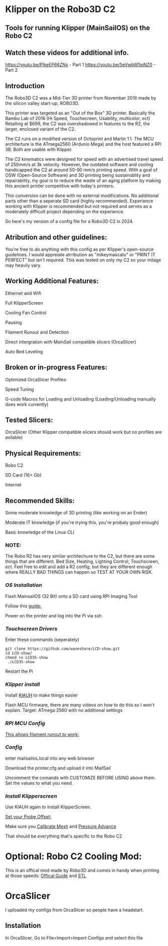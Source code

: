 # Klipper on the Robo3D C2
## Tools for running Klipper (MainSailOS) on the Robo C2

## Watch these videos for additional info.
https://youtu.be/PIkeEP66ZNs - Part 1
https://youtu.be/5eVwbW5pNZ0 - Part 2

## Introduction

The Robo3D C2 was a Mid-Tier 3D printer from November 2016 made by the silicon valley start-up, ROBO3D.

This printer was targeted as an "Out of the Box" 3D printer. Basically the Bambu Lab of 2016 (Hi Speed, Touchecreen, Usability, multicolor, ect)
Retailing at $699, the C2 was overshadowed in features to the R2, the larger, enclosed variant of the C2.

The C2 runs on a modified version of Octoprint and Marlin 1.1. The MCU architerture is the ATmega2560 (Ardunio Mega) and the host featured a RPi 3B. Both are usable with Klipper.

The C2 kinematics were designed for speed with an advertised travel speed of 250mm/s at 3k velocity. However, the outdated software and cooling handicapped the C2 at around 50-90 mm/s printing speed. With a goal of OSW (Open-Source Software) and 3D printing being sustainsblity and repairability, my goal is to reduce the waste of an aging platform by making this ancient printer competitive with today's printers. 

This conversion can be done with no external modifications. No additional parts other than a seperate SD card (highly recommended). Experience working with Klipper is recommended but not required and serves as a moderately difficult project depending on the experience.   

So here's my version of a config file for a Robo3D C2 in 2024.

## Atribution and other guidelines:

You're free to do anything with this config as per Klipper's open-source guidelines. I would appreiate atrribution as "mikeymascatu" or "PRINT IT PERFECT" but isn't required. This was tested on only my C2 so your milage may heavily vary.

## Working Additional Features:

Ethernet and Wifi

Full KlipperScreen

Cooling Fan Control 

Pausing

Filament Runout and Detection

Direct intergration with MainSail compatible slicers (OrcaSlicer)

Auto Bed Leveling

## Broken or in-progress Features:

Optimized OrcaSlicer Profiles

Speed Tuning

G-code Macros for Loading and Unloading (Loading/Unloading manually does work currently)

## Tested Slicers: 

OrcaSlicer
(Other Klipper compatible slicers should work but no profiles are avilable)

## Physical Requirements:

Robo C2

SD Card (16+ Gb)

Internet

## Recommended Skills:

Some moderate knowledge of 3D printing (like working on an Ender)

Moderate IT knowledge (if you're trying this, you're probaly good enough)

Basic knowledge of the Linux CLI

### NOTE:
The Robo R2 has very similar architechure to the C2, but there are some things that are different. Bed Size, Heating, Lighting Control, Touchscreen, ect.
Feel free to edit and add a R2 config, but they are different enough where REALLY BAD THINGS can happen so TEST AT YOUR OWN RISK.

### *OS Installation*

Flash MainsailOS (32 Bit) onto a SD card using RPI Imaging Tool

Follow this [guide:](https://help.robo3d.com/hc/en-us/articles/115001580151-Replacing-your-MicroSD)

Power on the printer and log into the Pi via ssh

### *Touchscreen Drivers*

Enter these commands (seperately)

```
git clone https://github.com/waveshare/LCD-show.git
cd LCD-show/
chmod +x LCD35-show
 ./LCD35-show
 ```

 Restart the Pi

### *Klipper install*

Install [KIAUH](https://github.com/dw-0/kiauh) to make things easier

Flash MCU firmware, there are many videos on how to do this so I won't explain.
Target: ATmega 2560 with no additional settings

### *RPI MCU Config*
[This allows filament runout to work:](https://www.klipper3d.org/RPi_microcontroller.html?h=host)

### *Config*
enter mailsailos.local into any web browser

Download the printer.cfg and upload it into MailSail

Uncomment the comands with CUSTOMIZE BEFORE USING above them. Set the values to what you need.

### *Install Klipperscreen*
Use KIAUH again to install KlipperScreen.

[Set your Probe Offset:](https://www.klipper3d.org/Probe_Calibrate.html)

Make sure you [Calibrate Mesh](https://www.klipper3d.org/Bed_Mesh.html?h=mesh#adaptive-meshes) and [Pressure Advance](https://www.klipper3d.org/Pressure_Advance.html?h=press)

That should be everything that's specific to the Robo C2

# Optional: Robo C2 Cooling Mod:
This is an offical mod made by Robo3D and comes in handy when printing at those speeds:
[Offical Guide](https://help.robo3d.com/hc/en-us/articles/360001909492-Precision-Air-Flow-Fan-mount-printed-add-on) and 
[STL](https://www.thingiverse.com/thing:2833645)

# OrcaSlicer

I uploaded my configs from OrcaSlicer so people have a headstart.

## Installation

In OrcaSlicer, Go to File>Import>Import Configs and select this file
